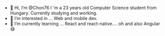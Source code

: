 - 👋 Hi, I’m @Chon76
I 'm a 23 years old Computer Science student from Hungary. Currently studying and working.
- 👀 I’m interested in ...
Web and mobile dev.
- 🌱 I’m currently learning ...
React and react-native.... oh and also Angular 😅

<!---
Chon76/Chon76 is a ✨ special ✨ repository because its `README.md` (this file) appears on your GitHub profile.
You can click the Preview link to take a look at your changes.
--->
